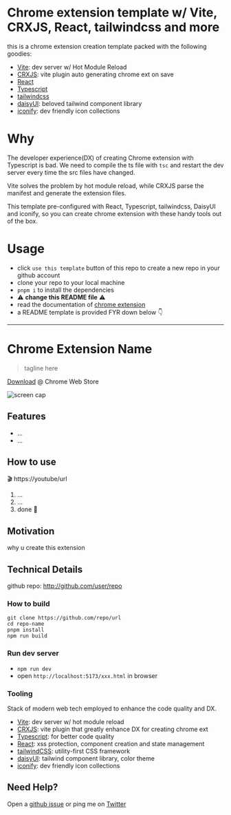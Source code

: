 # Chrome extension template w/ Vite, CRXJS, React, tailwindcss and more

this is a chrome extension creation template packed with the following goodies:

- [Vite](https://vitejs.dev/): dev server w/ Hot Module Reload
- [CRXJS](https://crxjs.dev/vite-plugin): vite plugin auto generating chrome ext on save
- [React](https://reactjs.org/)
- [Typescript](https://www.typescriptlang.org/)
- [tailwindcss](https://tailwindcss.com/)
- [daisyUI](https://daisyui.com/): beloved tailwind component library
- [iconify](https://iconify.design): dev friendly icon collections

# Why

The developer experience(DX) of creating Chrome extension with Typescript is bad. We need to compile the ts file with `tsc` and restart the dev server every time the src files have changed.

Vite solves the problem by hot module reload, while CRXJS parse the manifest and generate the extension files.

This template pre-configured with React, Typescript, tailwindcss, DaisyUI and iconify, so you can create chrome extension with these handy tools out of the box.

# Usage

- click `use this template` button of this repo to create a new repo in your github account
- clone your repo to your local machine
- `pnpm i` to install the dependencies
- ⚠️ **change this README file** ⚠️
- read the documentation of [chrome extension](https://developer.chrome.com/docs/extensions/)
- a README template is provided FYR down below 👇

---

# Chrome Extension Name

> tagline here

[Download](https://url) @ Chrome Web Store

![screen cap](https://i.imgur.com/Ycfi8RSm.png)

## Features

- ...
- ...

## How to use

🎬 https://youtube/url

1. ...
2. ...
3. done 🎉

## Motivation

why u create this extension

## Technical Details

github repo: http://github.com/user/repo

### How to build

```shell
git clone https://github.com/repo/url
cd repo-name
pnpm install
npm run build
```

### Run dev server

- `npm run dev`
- open `http://localhost:5173/xxx.html` in browser

### Tooling

Stack of modern web tech employed to enhance the code quality and DX.

- [Vite](https://vitejs.dev): dev server w/ hot module reload
- [CRXJS](https://crxjs.dev/vite-plugin): vite plugin that greatly enhance DX for creating chrome ext
- [Typescript](https://www.typescriptlang.org/): for better code quality
- [React](https://reactjs.org): xss protection, component creation and state management
- [tailwindCSS](https://tailwindcss.com): utility-first CSS framework
- [daisyUI](https://daisyui.com): tailwind component library, color theme
- [iconify](https://iconify.design): dev friendly icon collections

## Need Help?

Open a [github issue](https://github.com/repo/url/issues) or ping me on [Twitter](https://twitter.com/user)
